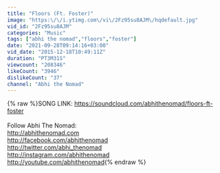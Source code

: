 ```yaml
---
title: "Floors (Ft. Foster)"
image: "https:\/\/i.ytimg.com\/vi\/2Fz95su8AJM\/hqdefault.jpg"
vid_id: "2Fz95su8AJM"
categories: "Music"
tags: ["abhi the nomad","floors","foster"]
date: "2021-09-28T09:14:16+03:00"
vid_date: "2015-12-18T10:49:11Z"
duration: "PT3M31S"
viewcount: "208346"
likeCount: "3946"
dislikeCount: "37"
channel: "Abhi the Nomad"
---
```

{% raw %}SONG LINK: <a rel="nofollow" target="blank" href="https://soundcloud.com/abhithenomad/floors-ft-foster">https://soundcloud.com/abhithenomad/floors-ft-foster</a><br /><br />Follow Abhi The Nomad:<br /><a rel="nofollow" target="blank" href="http://abhithenomad.com">http://abhithenomad.com</a> <br /><a rel="nofollow" target="blank" href="http://facebook.com/abhithenomad">http://facebook.com/abhithenomad</a><br /><a rel="nofollow" target="blank" href="http://twitter.com/abhi_thenomad">http://twitter.com/abhi_thenomad</a><br /><a rel="nofollow" target="blank" href="http://instagram.com/abhithenomad">http://instagram.com/abhithenomad</a><br /><a rel="nofollow" target="blank" href="http://youtube.com/abhithenomad">http://youtube.com/abhithenomad</a>{% endraw %}
